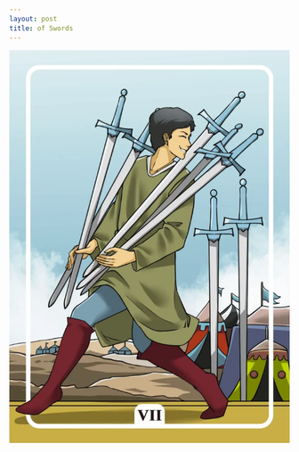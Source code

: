 ```yaml
---
layout: post
title: of Swords
---
```


![](../images/Seven-of-Swords-Tarot-Card-Meaning-732x1024.webp)
